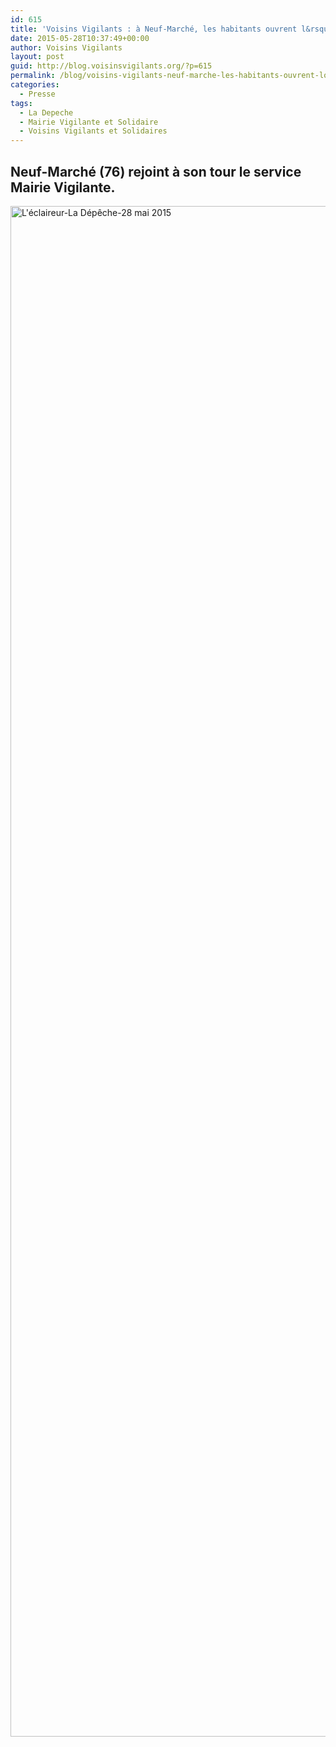 ```yaml
---
id: 615
title: 'Voisins Vigilants : à Neuf-Marché, les habitants ouvrent l&rsquo;oeil'
date: 2015-05-28T10:37:49+00:00
author: Voisins Vigilants
layout: post
guid: http://blog.voisinsvigilants.org/?p=615
permalink: /blog/voisins-vigilants-neuf-marche-les-habitants-ouvrent-loeil/
categories:
  - Presse
tags:
  - La Depeche
  - Mairie Vigilante et Solidaire
  - Voisins Vigilants et Solidaires
---
```

## **Neuf-Marché (76) rejoint à son tour le service Mairie Vigilante.**

<img class="aligncenter wp-image-616 size-full" src="./../../images/2015/05/Léclaireur-La-Dépêche-28-mai-2015.jpg" alt="L'éclaireur-La Dépêche-28 mai 2015" width="910" height="2449" />
